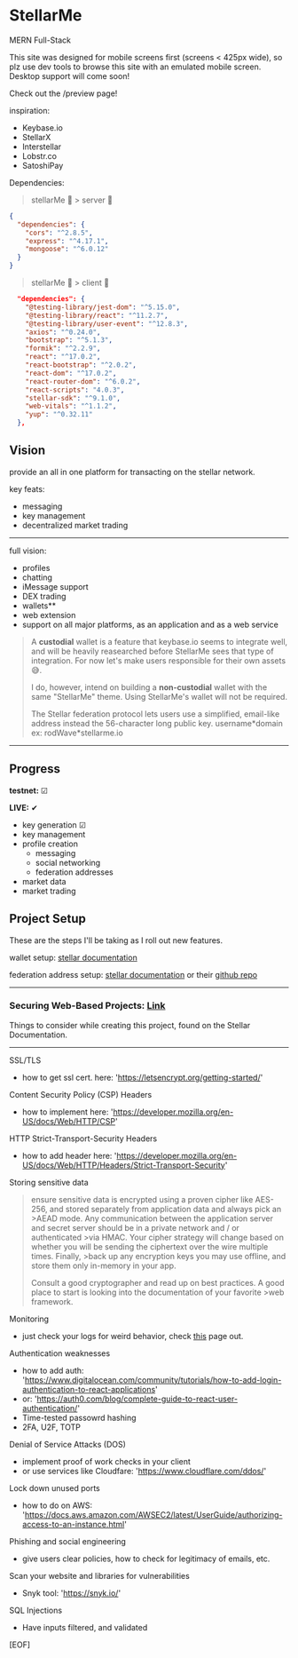 # StellarMe

MERN Full-Stack

This site was designed for mobile screens first (screens < 425px wide), so plz use dev tools to
browse this site with an emulated mobile screen. Desktop support will come soon!

Check out the /preview page!
  
inspiration:
  
- Keybase.io
- StellarX
- Interstellar
- Lobstr.co
- SatoshiPay

Dependencies:
>stellarMe 📂 > server 📂

```json
{
  "dependencies": {
    "cors": "^2.8.5",
    "express": "^4.17.1",
    "mongoose": "^6.0.12"
  }
}
```

>stellarMe 📂 > client 📂

```json
  "dependencies": {
    "@testing-library/jest-dom": "^5.15.0",
    "@testing-library/react": "^11.2.7",
    "@testing-library/user-event": "^12.8.3",
    "axios": "^0.24.0",
    "bootstrap": "^5.1.3",
    "formik": "^2.2.9",
    "react": "^17.0.2",
    "react-bootstrap": "^2.0.2",
    "react-dom": "^17.0.2",
    "react-router-dom": "^6.0.2",
    "react-scripts": "4.0.3",
    "stellar-sdk": "^9.1.0",
    "web-vitals": "^1.1.2",
    "yup": "^0.32.11"
  },
```

## Vision

provide an all in one platform for transacting on the stellar network.

key feats:

- messaging
- key management
- decentralized market trading

---

full vision:

- profiles
- chatting
- iMessage support
- DEX trading
- wallets**
- web extension
- support on all major platforms, as an application and as a web service

>A **custodial** wallet is a feature that keybase.io seems to integrate well, and will be heavily reasearched before StellarMe sees that type of integration. For now let's make users responsible for their own assets 😅.
>
>I do, however, intend on building a **non-custodial** wallet with the same "StellarMe" theme. Using StellarMe's wallet will not be required.
>
>The Stellar federation protocol lets users use a simplified, email-like address instead the 56-character long public key.  username\*domain   ex:  rodWave\*stellarme.io

---

## Progress

**testnet:** ☑

**LIVE:** ✔

- key generation ☑
- key management
- profile creation
  - messaging
  - social networking
  - federation addresses
- market data
- market trading

## Project Setup

These are the steps I'll be taking as I roll out new features.

wallet setup: [stellar documentation](https://developers.stellar.org/docs/building-apps/project-setup/)

federation address setup: [stellar documentation](https://developers.stellar.org/docs/glossary/federation/)
or their [github repo](https://github.com/stellar/stellar-protocol/blob/master/ecosystem/sep-0002.md)

---

### Securing Web-Based Projects: [Link](https://developers.stellar.org/docs/tutorials/securing-projects/)

Things to consider while creating this project, found on the Stellar Documentation.

---

SSL/TLS

- how to get ssl cert. here: 'https://letsencrypt.org/getting-started/'

Content Security Policy (CSP) Headers

- how to implement here: 'https://developer.mozilla.org/en-US/docs/Web/HTTP/CSP'

HTTP Strict-Transport-Security Headers

- how to add header here: 'https://developer.mozilla.org/en-US/docs/Web/HTTP/Headers/Strict-Transport-Security'

Storing sensitive data

>ensure sensitive data is encrypted using a proven cipher like AES-256, and stored separately from application data and always pick an >AEAD mode. Any communication between the application server and secret server should be in a private network and / or authenticated >via HMAC. Your cipher strategy will change based on whether you will be sending the ciphertext over the wire multiple times. Finally, >back up any encryption keys you may use offline, and store them only in-memory in your app.
>
>Consult a good cryptographer and read up on best practices. A good place to start is looking into the documentation of your favorite >web framework.

Monitoring

- just check your logs for weird behavior, check [this](https://www.tek-tools.com/apm/log-monitoring-best-practices-and-tools) page out.

Authentication weaknesses

- how to add auth: 'https://www.digitalocean.com/community/tutorials/how-to-add-login-authentication-to-react-applications'
- or: 'https://auth0.com/blog/complete-guide-to-react-user-authentication/'
- Time-tested passowrd hashing
- 2FA, U2F, TOTP

Denial of Service Attacks (DOS)

- implement proof of work checks in your client
- or use services like Cloudfare: 'https://www.cloudflare.com/ddos/'

Lock down unused ports

- how to do on AWS: 'https://docs.aws.amazon.com/AWSEC2/latest/UserGuide/authorizing-access-to-an-instance.html'

Phishing and social engineering

- give users clear policies, how to check for legitimacy of emails, etc.

Scan your website and libraries for vulnerabilities

- Snyk tool: 'https://snyk.io/'

SQL Injections

- Have inputs filtered, and validated

[EOF]
